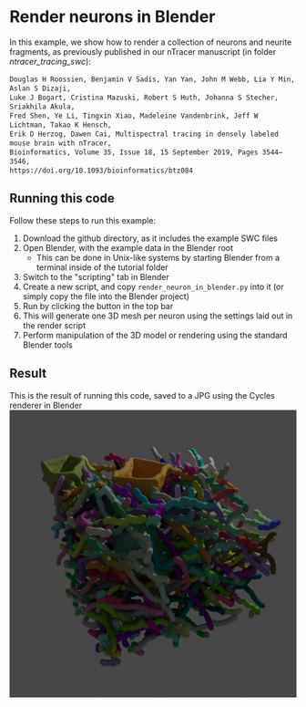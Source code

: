 # Render neurons in Blender

In this example, we show how to render a collection of neurons and neurite fragments, as previously published in our nTracer manuscript
(in folder *ntracer_tracing_swc*):

```
Douglas H Roossien, Benjamin V Sadis, Yan Yan, John M Webb, Lia Y Min, Aslan S Dizaji,
Luke J Bogart, Cristina Mazuski, Robert S Huth, Johanna S Stecher, Sriakhila Akula,
Fred Shen, Ye Li, Tingxin Xiao, Madeleine Vandenbrink, Jeff W Lichtman, Takao K Hensch,
Erik D Herzog, Dawen Cai, Multispectral tracing in densely labeled mouse brain with nTracer,
Bioinformatics, Volume 35, Issue 18, 15 September 2019, Pages 3544–3546,
https://doi.org/10.1093/bioinformatics/btz084
```

## Running this code
Follow these steps to run this example:

1. Download the github directory, as it includes the example SWC files
2. Open Blender, with the example data in the Blender root
    - This can be done in Unix-like systems by starting Blender from a terminal
    inside of the tutorial folder
3. Switch to the "scripting" tab in Blender
4. Create a new script, and copy `render_neuron_in_blender.py` into it (or simply copy the file into the Blender project)
5. Run by clicking the button in the top bar
6. This will generate one 3D mesh per neuron using the settings laid out in the render script
7. Perform manipulation of the 3D model or rendering using the standard Blender tools

## Result
This is  the result of running this code, saved to a JPG using the Cycles renderer in Blender
![alt text](example_render.jpg)